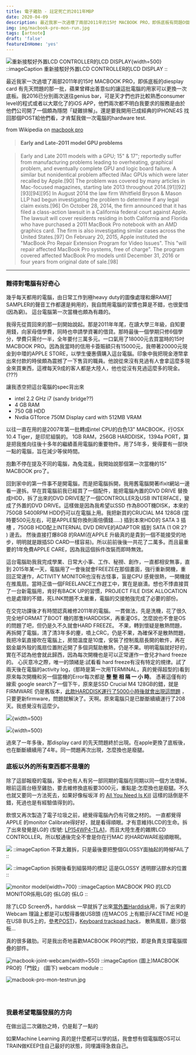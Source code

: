 ```yaml
---
title: 電子雞肋 - 註定死亡的2011年MBP
date: 2020-04-09
description: 最近我家一次過壞了兩部2011年的15吋 MACBOOK PRO，即係底板有問題O個部，底板以外的所有東西都不是壞的
img: img/macbook-pro-mon-run.jpg
tags: [artnote]
draft: 'false'
featureInHome: 'yes'
---
```


![重新接駁好外置LCD CONTROLLER的LCD DISPLAY](/img/macbook-pro-mon-run.jpg){width=500}
::imageCaption
重新接駁好外置LCD CONTROLLER的LCD DISPLAY
::


最近我家一次過壞了兩部2011年的15吋 MACBOOK PRO，即係底板的diesplay card 有先天問題的那一批，蘋果曾釋出善意似的讓這批電腦的用家可以更換一次底板。我2016已分別兩次送往genius bar，可是天才們也許比較熟悉consumer level的程式或者以大眾化了的iOS APP，他們兩次都不明白我要求的服務是由於他們公司開了一個頗為隱閉「疑難排解」。還是要我開用已成經典的IPHONE4S 找回那個POST給他們看，才肯幫我做一次電腦的hardware test.

from Wikipedia on [macbook pro](https://en.wikipedia.org/wiki/MacBook_Pro#Second_generation_(unibody))

> #### Early and Late-2011 model GPU problems

> Early and Late 2011 models with a GPU; 15" & 17"; reportedly suffer from manufacturing problems leading to overheating, graphical problem, and eventually complete GPU and logic board failure. A similar but nonidentical problem affected iMac GPUs which were later recalled by Apple.[90] The problem was covered by many articles in Mac-focused magazines, starting late 2013 throughout 2014.[91][92][93][94][95] In August 2014 the law firm Whitfield Bryson & Mason LLP had begun investigating the problem to determine if any legal claim exists.[96] On October 28, 2014, the firm announced that it has filed a class-action lawsuit in a California federal court against Apple. The lawsuit will cover residents residing in both California and Florida who have purchased a 2011 MacBook Pro notebook with an AMD graphics card. The firm is also investigating similar cases across the United States.[97] On February 20, 2015, Apple instituted the "MacBook Pro Repair Extension Program for Video Issues". This "will repair affected MacBook Pro systems, free of charge". The program covered affected MacBook Pro models until December 31, 2016 or four years from original date of sale.[98] 

---

### 難得對電腦有好奇心

幾乎每天都用的電腦，由日常工作到極heavy duty的圖像處理和爆RAM打SAMPLER的聲音工作都還是夠用的，我自問用電腦的習慣也算是不錯，也很愛惜(因為窮)。 這台電腦第一次當機也頗為有趣的。

我得先從買回來的那一刻開始說起。那是2011年年尾，在讀大學三年級，自知要用錢，向家母借學費，同時也申請學資署的借貸。那時最後一個學期只修6個學分，學費只需付一半，全年要付三萬多元。一口氣用了18000元去買當時的15吋MACBOOK PRO。因為我當時的信用卡簽賑額只有15000元，我帶著20000元現金到中環的APPLE STORE，以學生優惠價購入這台電腦。印象中我把現金港幣拿出來付款的時侯頗為震撼了一下售貨的職員。他說從來沒有見過有人會拿這麼多現金來買東西，這裡每天9成的客人都是大陸人，他也從沒有見過這麼多的現金。(???) 

讓我憑空把這台電腦的spec背出來

- intel 2.2 GHz i7 (sandy bridge??)
- 4 GB RAM
- 750 GB HDD
- Nvdia GTforce 750M Display card with 512MB VRAM
 

以往一直在用的是2007年第一批轉成intel CPU的白色13" MACBOOK，行OSX 10.4 Tiger，是印尼組裝的。 1GB RAM，256GB HARDDISK，1394a PORT，算是把我推向往後十多年的繼績善用電腦的重要物件。用了5年多，覺得要有一部快一點的電腦，旨在減少等侯時間。

抱歉不停在提及不同的電腦，為兔混亂，我開始說那個第一次當機的15" MACBOOK pro了。

回到家中的第一件事不是開電腦，而是把電腦拆開，我用舊電腦開著ifixit網站一邊看一邊拆。早在買電腦前我已經買了一個配件，能把電腦內置的DVD DRIVE 替換成HDD，拆了出來的DVD DRIVE配了一個CONTROLLER及USB INTERFACE，變成了外置的DVD DRIVE。這樣做是因為我希望以SSD 作為BOOT機DISK，本來的750GB 5400RPM HDD仍可以在電腦上用。我把新買的CRUCIAL M4 128GB (當時要500元左右，可是APPLE幫你換則兩倍價錢.....) 插到本來HDD的 SATA 3 插槽 ，750GB HDD配上INTERNAL DVD DRIVE的ADAPTOR 插到 SATA (1 OR 2? ) 邊去。 然後直接打爆8GB 的RAM(在APPLE 升級真的是貴到一個不能接受的地步，明明就是跟插SD CARD一樣容易)。所以前前後後一共花了二萬多。而且最重要的1年免費APPLE CARE，因為我這個拆件改裝而即時無效。

這台電腦助我我完成學業、日常大小事、工作、秘撈、創作，一直都相安無事，直到 2015年某一天，電腦用了一會後就會FREEZE在那個畫面，強行重新開機，重回正常運作，ACTIVITY MONITOR也沒有古怪事，盲是CPU 感覺很熱，一開機就在推風扇。當時正值一個FREELANCE工作趕工中，實在是崩潰。想也不悸直接買了一台新電腦用，肯好有BACK UP的習慣，PROJECT FILE DISK ALLOCATION也是處理的不錯，死LINK問題不太嚴重，電腦的交接勉強完成了必要的部份。

在交完功課後才有時間認真維修2011年的電腦。
一貫做法，先是洗機，花了很久完全地FORMAT了BOOT 機的那隻HARDDISK，再重灌OS，怎麼說也不會是OS的問題了吧，但仍是久不久就會HARD FREEZE。 不果，轉到懷疑是散熱問題，再拆開了電腦，清了清3年多的麈，噴上CRC，仍是不果，為確保不是散熱問題，我把冷氣直接吹在電腦上，房間溫度是10度，安裝了控制風扇長開的軟件，再在鋁金屬外殼的風扇位置附近開了多個洞幫助散熱，仍是不果。明明電腦就好好的，實在不認為他會就此歸西，因為每次開機也是可以正常運作一會兒才hard freeze的。 心灰意冷之際，唯一的頭緒是:試看看 hard freeze有沒有特定的規律。試了兩天後在電腦的activity log，(那時是第一次用TERMINAL，真的覺得超型的)看到原來每次開機和另一個當機的Error每次都是 **整 整 相 隔 一 小 時**。 憑著這僅有的線索 google search了一個下午，原來是SSD Crucial M4 128GB的錯，就是FIRMWARE 仍是舊版本，[此款HARDDISK運行了5000小時後就會出現這問題](https://forums.tomshardware.com/threads/computer-runs-for-1-hour-then-locks-up.651971/) ，只要更新firmware，問題就解決了。天啊。原來電腦只是已斷斷續續運行了208天。我惑覺沒有這麼少。



![](/img/macbook-drilledhole-inner.jpg){width=500}

![](/img/macbook-drilledhole-outside.jpg){width=500}


過來了一年多後，那display card 的先天問題終於出現。在apple更換了底板後，也在斷斷續續用了4年。同一問題再次出現，怎麼換也是廢腿。

### 底板以外的所有東西都不是壞的
除了這部報廢的電腦，家中也有人有另一部同期的電腦在同期以同一個方法壞掉。眼前這兩台極至雞肋，要去維修換底板要3000元，重點是:怎麼換也是廢腿。不久也就又要同一方法死去，如果好像桜坂洋 的 [All You Need Is Kill](https://en.wikipedia.org/wiki/All_You_Need_Is_Kill) 這樣的話倒是不錯，死過也是有經驗值得到的。

飲恨又再次製造了電子垃圾之前，總覺得電腦內仍有可做之材的。 一直都覺得APPLE 的monitor Calibrate得好好，就是看得順眼。才有意維持LCD的生命。拆了出來發覺是LG的 (型號: [LP154WP4-TLA1](http://www.panelook.com/LP154WP4-TLA1_LG%20Display_15.4_LCM_overview_5628.html)，而且大陸生產的雜牌LCD CONTROLLER。所以駁通後完全不會是你在行MAC 的HARDWARE般順眼啊。

![](/img/macbook-pro-mon-1.jpg)
::imageCaption
 不算太難拆，只是最後要把整個GLOSSY面抽起的時候FAIL了
::

![](/img/macbook-firstdrawinginside.jpg)
::imageCaption
拆開後看到組裝時的標記 這是GLOSSY 透明膠沾膠水的位置
::

![monitor model](/img/macbook-pro-mon-model.jpg){width=700}
::imageCaption
MACBOOK PRO 的LCD MONITOR係用LG的   係LG的   係LG
::


除了LCD Screen外，harddisk 一早就拆了出來[當外置Harddisk](https://www.orico.shop/en/data-storage/hard-drive-enclosures/25-inch-housing/)用，拆了出來的Webcam 理論上都是可以駁得番做USB頭 (在MACOS 上有顯示FACETIME HD是在USB BUS上的，[參考POST](https://electronics.stackexchange.com/questions/58552/connecting-old-webcam-via-usb))，[Keyboard trackpad hack](https://hackaday.io/project/4358-makebook-pro)， 散熱風扇，磨沙鋁板...

真的很多雞肋。可是我出奇地喜歡MACBOOK PRO的門鉸，即是負責支撐電腦摺疊的部件。

![macbook-joint-webcam](/img/macbook-joint-webcam.jpg){width=550}
::imageCaption
(圖上)MACBOOK PRO的「門鉸」  (圖下) webcam module 
::

![macbook-pro-mon-testrun.jpg](/img/macbook-pro-mon-testrun.jpg)





<figure >
<img :src= "require('~/assets/images/blog/macbook-pro-mon-testrun.jpg')"
     alt="" style="display:block;" />
<figcaption style='color:#AAAAAA; float:right; width:100%'> </figcaption>     
</figure>

<br>

### 我最希望電腦發展的方向
在做出這二次雞肋之時，仍是鬆了一點的
 
如果Machine Learning 真的是什麼都可以學的話，我會想有個電腦既OS可以TRAIN做KEEP住自己最好的狀態，同埋識得急救自己。